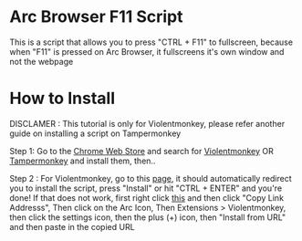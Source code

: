 # Arc Browser F11 Script

This is a script that allows you to press "CTRL + F11" to fullscreen, because when "F11" is pressed on Arc Browser, it fullscreens it's own window and not the webpage

# How to Install

DISCLAMER : This tutorial is only for Violentmonkey, please refer another guide on installing a script on Tampermonkey

Step 1: Go to the [Chrome Web Store](https://chromewebstore.google.com/category/extensions?utm_source=ext_sidebar&hl=en-US) and search for [Violentmonkey](https://chromewebstore.google.com/detail/violentmonkey/jinjaccalgkegednnccohejagnlnfdag?hl=en-US&utm_source=ext_sidebar) OR [Tampermonkey](https://chromewebstore.google.com/detail/tampermonkey/dhdgffkkebhmkfjojejmpbldmpobfkfo?hl=en-US&utm_source=ext_sidebar) and install them, then..

Step 2 : For Violentmonkey, go to this [page](https://raw.githubusercontent.com/JuviGamez/Arc_Browser_F11_Script/refs/heads/main/script.js), it should automatically redirect you to install the script, press "Install" or hit "CTRL + ENTER" and you're done! If that does not work, first right click [this](https://raw.githubusercontent.com/JuviGamez/Arc_Browser_F11_Script/refs/heads/main/script.js) and then click "Copy Link Addresss", Then click on the Arc Icon, Then Extensions > Violentmonkey, then click the settings icon, then the plus (+) icon, then "Install from URL" and then paste in the copied URL
